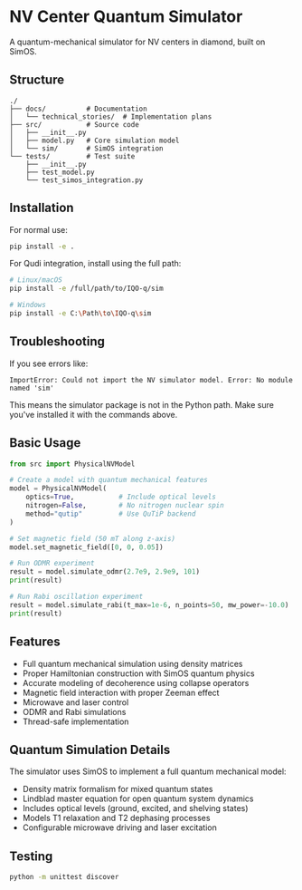 # NV Center Quantum Simulator

A quantum-mechanical simulator for NV centers in diamond, built on SimOS.

## Structure

```
./
├── docs/          # Documentation
│   └── technical_stories/  # Implementation plans
├── src/           # Source code
│   ├── __init__.py
│   ├── model.py   # Core simulation model
│   └── sim/       # SimOS integration
└── tests/         # Test suite
    ├── __init__.py
    ├── test_model.py
    └── test_simos_integration.py
```

## Installation

For normal use:
```bash
pip install -e .
```

For Qudi integration, install using the full path:
```bash
# Linux/macOS
pip install -e /full/path/to/IQO-q/sim

# Windows
pip install -e C:\Path\to\IQO-q\sim
```

## Troubleshooting

If you see errors like:
```
ImportError: Could not import the NV simulator model. Error: No module named 'sim'
```

This means the simulator package is not in the Python path. Make sure you've installed it with the commands above.

## Basic Usage

```python
from src import PhysicalNVModel

# Create a model with quantum mechanical features
model = PhysicalNVModel(
    optics=True,           # Include optical levels
    nitrogen=False,        # No nitrogen nuclear spin
    method="qutip"         # Use QuTiP backend
)

# Set magnetic field (50 mT along z-axis)
model.set_magnetic_field([0, 0, 0.05])

# Run ODMR experiment
result = model.simulate_odmr(2.7e9, 2.9e9, 101)
print(result)

# Run Rabi oscillation experiment
result = model.simulate_rabi(t_max=1e-6, n_points=50, mw_power=-10.0)
print(result)
```

## Features

- Full quantum mechanical simulation using density matrices
- Proper Hamiltonian construction with SimOS quantum physics
- Accurate modeling of decoherence using collapse operators
- Magnetic field interaction with proper Zeeman effect
- Microwave and laser control 
- ODMR and Rabi simulations
- Thread-safe implementation

## Quantum Simulation Details

The simulator uses SimOS to implement a full quantum mechanical model:

- Density matrix formalism for mixed quantum states
- Lindblad master equation for open quantum system dynamics
- Includes optical levels (ground, excited, and shelving states)
- Models T1 relaxation and T2 dephasing processes
- Configurable microwave driving and laser excitation

## Testing

```bash
python -m unittest discover
```